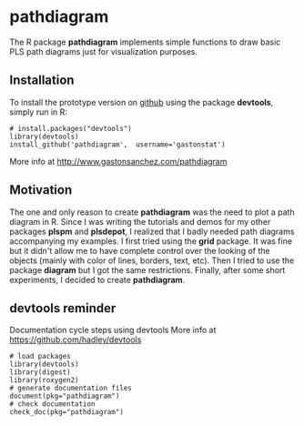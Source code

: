 # pathdiagram

The R package **pathdiagram** implements simple functions to draw basic PLS path diagrams just for visualization purposes.

## Installation

To install the prototype version on [github](https://github.com/gastonstat/pathdiagram) using the package **devtools**, simply run in R:
```
# install.packages("devtools") 
library(devtools)
install_github('pathdiagram',  username='gastonstat')
```
More info at http://www.gastonsanchez.com/pathdiagram


## Motivation

The one and only reason to create **pathdiagram** was the need to plot a path diagram in R. Since I was writing the tutorials and demos for my other packages **plspm** and **plsdepot**, I realized that I badly needed path diagrams accompanying my examples. I first tried using the **grid** package. It was fine but it didn't allow me to have complete control over the looking of the objects (mainly with color of lines, borders, text, etc). Then I tried to use the package **diagram** but I got the same restrictions. Finally, after some short experiments, I decided to create **pathdiagram**.  


## devtools reminder

Documentation cycle steps using devtools
More info at https://github.com/hadley/devtools
```
# load packages
library(devtools)
library(digest)
library(roxygen2)
# generate documentation files
document(pkg="pathdiagram")
# check documentation
check_doc(pkg="pathdiagram")
``` 
